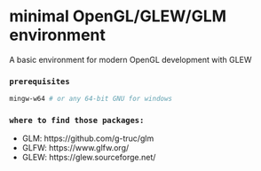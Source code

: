 <h1>minimal OpenGL/GLEW/GLM environment</h1>

A basic environment for modern OpenGL development with GLEW <br />

### `prerequisites`

```bash
mingw-w64 # or any 64-bit GNU for windows
```

### `where to find those packages:`
<ul>
  <li>GLM: https://github.com/g-truc/glm</li>
  <li>GLFW: https://www.glfw.org/</li>
  <li>GLEW: https://glew.sourceforge.net/</li>
</ul>
